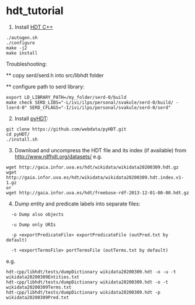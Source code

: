 # hdt_tutorial

1. Install [HDT C++](https://github.com/rdfhdt/hdt-cpp)

```
./autogen.sh
./configure
make -j2
make install
```

Troubleshooting:

** copy serd/serd.h into src/libhdt folder

** configure path to serd library:
```
export LD_LIBRARY_PATH=/my_folder/serd-0/build
make check SERD_LIBS="-L/ivi/ilps/personal/svakule/serd-0/build/ -lserd-0" SERD_CFLAGS="-I/ivi/ilps/personal/svakule/serd-0/serd"
```

2. Install [pyHDT](https://github.com/webdata/pyHDT):
```
git clone https://github.com/webdata/pyHDT.git
cd pyHDT/
./install.sh
```

3. Download and uncompress the HDT file and its index (if available) from http://www.rdfhdt.org/datasets/ e.g.
```
wget http://gaia.infor.uva.es/hdt/wikidata/wikidata20200309.hdt.gz
wget http://gaia.infor.uva.es/hdt/wikidata/wikidata20200309.hdt.index.v1-1.gz
or
wget http://gaia.infor.uva.es/hdt/freebase-rdf-2013-12-01-00-00.hdt.gz
```

4. Dump entity and predicate labels into separate files:
```
  -o Dump also objects

  -u Dump only URIs

  -p <exportPredicateFile> exportPredicateFile (outPred.txt by default)

  -t <exportTermsFile> portTermsFile (outTerms.txt by default)

```
e.g.
```
hdt-cpp/libhdt/tests/dumpDictionary wikidata20200309.hdt -o -u -t wikidata20200309Entities.txt
hdt-cpp/libhdt/tests/dumpDictionary wikidata20200309.hdt -o -t wikidata20200309Terms.txt
hdt-cpp/libhdt/tests/dumpDictionary wikidata20200309.hdt -p wikidata20200309Pred.txt
```
